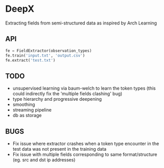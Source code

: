 DeepX
=====
Extracting fields from semi-structured data as inspired by Arch Learning

API
---

```python
fe = FieldExtractor(observation_types)
fe.train('input.txt', 'output.csv')
fe.extract('test.txt')
```

TODO
----
- unsupervised learning via baum-welch to learn the token types (this could indirectly fix the 'multiple fields clashing' bug)
- type hierarchy and progressive deepening
- smoothing
- streaming pipeline
- db as storage

BUGS
----
- Fix issue where extractor crashes when a token type encounter in the test data was not present in the training data
- Fix issue with multiple fields corresponding to same format/structure (eg. src and dst ip addresses)
